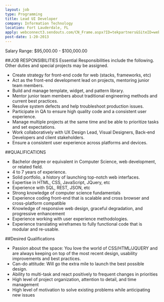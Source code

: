 ```yaml
---
layout: job
type: Programming
title: Lead UI Developer
company: Information Technology
location: Fort Lauderdale, FL
apply: webconnect3.sendouts.com/CN_Frame.aspx?ID=tekpartners&SiteID=webconnect&Group=webconnect&Key=CN&CNTrackID=1002&PostId=78f16d0c-a9e1-403c-af41-20ba61bb3985&CnId=&applynewcan=0
post-date: 1-20-2013
--- 
```



Salary Range:	$95,000.00 - $100,000.00

##JOB RESPONSIBILITIES
Essential Responsibilities include the following.  Other duties and special projects may be assigned.
* Create strategy for front-end code for web (stacks, frameworks, etc)
* Act as the front-end development lead on projects, mentoring junior team members.
* Build and manage template, widget, and pattern library.
* Mentor junior team members about traditional engineering methods and current best practices.
* Resolve system defects and help troubleshoot production issues.
* Participate in QA to ensure high quality code and a consistent user experience.
* Manage multiple projects at the same time and be able to prioritize tasks and set expectations.
* Work collaboratively with UX Design Lead, Visual Designers, Back-end Developers and client stakeholders.
* Ensure a consistent user experience across platforms and devices.
 
##QUALIFICATIONS
* Bachelor degree or equivalent in Computer Science, web development, or related field.
* 4 to 7 years of experience.
* Solid portfolio, a history of launching top-notch web interfaces.
* Expertise in HTML, CSS, JavaScript, JQuery, etc
* Experience with SQL, REST, JSON, etc
* Strong knowledge of computer science fundamentals
* Experience coding front-end that is scalable and cross browser and cross-platform compatible
* Knowledge of responsive web design, graceful degradation, and progressive enhancement
* Experience working with user experience methodologies.
* Experience translating wireframes to fully functional code that is modular and re-usable.
 
##Desired Qualifications
* Passion about the space: You love the world of CSS/HTML/JQUERY and are always keeping on top of the most recent design, usability improvements and best practices.
* Can-do attitude: Will go the extra mile to launch the best possible design.
* Ability to multi-task and react positively to frequent changes in priorities
* High level of project organization, attention to detail, and time management
* High level of motivation to solve existing problems while anticipating new issues
